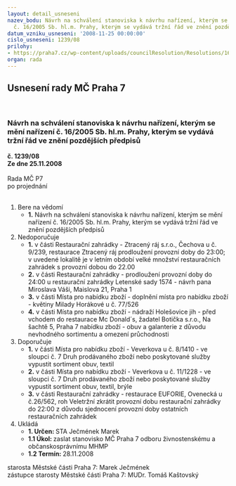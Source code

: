 ```yaml
---
layout: detail_usneseni
nazev_bodu: Návrh na schválení stanoviska k návrhu nařízení, kterým se mění nařízení
  č. 16/2005 Sb. hl.m. Prahy, kterým se vydává tržní řád ve znění pozdějších předpisů
datum_vzniku_usneseni: '2008-11-25 00:00:00'
cislo_usneseni: 1239/08
prilohy:
- https://praha7.cz/wp-content/uploads/councilResolution/Resolutions/16534/45-n%c3%a1vrh+novely+t%c5%99+ii.+pol.+2008,+k+p%c5%99ipom%c3%adnk%c3%a1m.pdf
organ: rada
---
```

<div id="ucUsn_pList" class="usn">
	<span><h2>Usnesení rady MČ Praha 7 </h2>
<br></span><div class="standBody">
<span><h3>Návrh na schválení stanoviska k návrhu nařízení, kterým se mění nařízení č. 16/2005 Sb. hl.m. Prahy, kterým se vydává tržní řád ve znění pozdějších předpisů</h3></span><div class="center">
		<strong>č. 1239/08</strong><br>
	</div>
<div class="center">
		<strong>Ze dne 25.11.2008</strong><br><br>
	</div>Rada MČ P7<br> po projednání<br><br><ol>
<li>Bere na vědomí<ul><li>
<strong>1.</strong> Návrh na schválení stanoviska k návrhu nařízení, kterým se mění nařízení č. 16/2005 Sb. hl.m. Prahy, kterým se vydává tržní řád ve znění pozdějších předpisů</li></ul>
</li>
<li>Nedoporučuje<ul>
<li>
<strong>1.</strong> v části Restaurační zahrádky - Ztracený ráj s.r.o., Čechova u č. 9/239, restaurace Ztracený ráj prodloužení provozní doby do 23:00; v uvedené lokalitě je v letním období velké množství restauračních zahrádek s provozní dobou do 22.00</li>
<li>
<strong>2.</strong> v části Restaurační zahrádky - prodloužení provozní doby do 24:00 u restaurační zahrádky Letenské sady 1574 - návrh pana Miroslava Váši, Maislova 21, Praha 1  </li>
<li>
<strong>3.</strong> v části Místa pro nabídku zboží - doplnění místa pro nabídku zboží - květiny Milady Horákové u č. 77/526 </li>
<li>
<strong>4.</strong> v části Místa pro nabídku zboží  - nádraží Holešovice jih - před vchodem do restaurace Mc Donald´s, žadatel Botička s.r.o., Na šachtě 5, Praha 7 nabídku zboží - obuv a galanterie z důvodu nevhodného sortimentu a omezení průchodnosti </li>
</ul>
</li>
<li>Doporučuje<ul>
<li>
<strong>1.</strong> v části Místa pro nabídku zboží  - Veverkova u č. 8/1410 - ve sloupci č. 7 Druh prodávaného zboží nebo poskytované služby vypustit sortiment obuv, textil </li>
<li>
<strong>2.</strong> v části Místa pro nabídku zboží  - Veverkova u č. 11/1228 - ve sloupci č. 7 Druh prodávaného zboží nebo poskytované služby vypustit sortiment obuv, textil, brýle </li>
<li>
<strong>3.</strong> v části Restaurační zahrádky  - restaurace EUFORIE, Ovenecká u č.26/562, roh Veletržní zkrátit provozní dobu restaurační zahrádky do 22:00  z důvodu sjednocení provozní doby ostatních restauračních zahrádek </li>
</ul>
</li>
<li>Ukládá<ul>
<li>
<strong>1. Určen: </strong>STA Ječmének Marek</li>
<li>
<strong>1.1 Úkol: </strong>zaslat stanovisko MČ Praha 7 odboru živnostenskému a občanskosprávnímu MHMP</li>
<li>
<strong>1.2 Termín: </strong>28.11.2008</li>
</ul>
</li>
</ol>starosta Městské části Praha 7: Marek Ječmének<br>zástupce starosty Městské části Praha 7: MUDr. Tomáš Kaštovský 
</div>
</div>